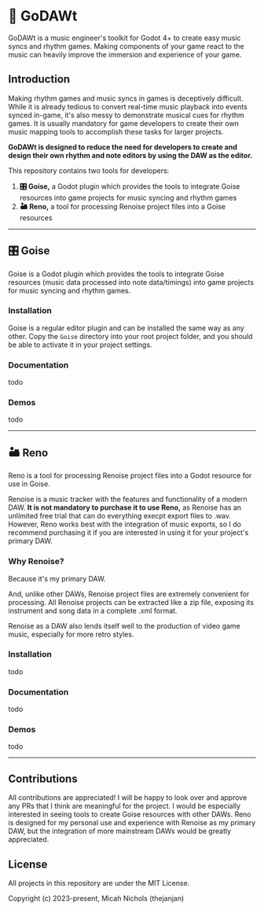 # 🎹 GoDAWt  
GoDAWt is a music engineer's toolkit for Godot 4+ to create easy music syncs and rhythm games.
Making components of your game react to the music can heavily improve the immersion and experience of your game. 

## Introduction

Making rhythm games and music syncs in games is deceptively difficult.
While it is already tedious to convert real-time music playback into events synced in-game,
it's also messy to demonstrate musical cues for rhythm games.
It is usually mandatory for game developers to create their own music mapping tools
to accomplish these tasks for larger projects.

**GoDAWt is designed to reduce the need for developers to create and design
their own rhythm and note editors by using the DAW as the editor.**   

This repository contains two tools for developers:
1. **🎛️️ Goise,** a Godot plugin which provides the tools to integrate Goise resources into game projects for music syncing and rhythm games
2. **🏜️ Reno,** a tool for processing Renoise project files into a Goise resources

---
## 🎛️ Goise

Goise is a Godot plugin which provides the tools to integrate Goise resources (music data processed into note data/timings) into game projects for music syncing and rhythm games.

### Installation

Goise is a regular editor plugin and can be installed the same way as any other.
Copy the `Goise` directory into your root project folder, and you should be able to activate it in your project settings.

### Documentation

todo

### Demos

todo

---
## 🏜 Reno

Reno is a tool for processing Renoise project files into a Godot resource for use in Goise.

Renoise is a music tracker with the features and functionality of a modern DAW.
**It is not mandatory to purchase it to use Reno,** as Renoise has an unlimited free trial that can do everything execpt export files to .wav.
However, Reno works best with the integration of music exports, so I do recommend purchasing it if you are interested in using it for your project's primary DAW. 

### Why Renoise?

Because it's my primary DAW.

And, unlike other DAWs, Renoise project files are extremely convenient for processing.
All Renoise projects can be extracted like a zip file, exposing its instrument and song data in a complete .xml format.

Renoise as a DAW also lends itself well to the production of video game music, especially for more retro styles.

### Installation

todo

### Documentation

todo

### Demos

todo

---
## Contributions

All contributions are appreciated!
I will be happy to look over and approve any PRs that I think are meaningful for the project.
I would be especially interested in seeing tools to create Goise resources with other DAWs. 
Reno is designed for my personal use and experience with Renoise as my primary DAW, but the integration of more mainstream DAWs would be greatly appreciated.

## License

All projects in this repository are under the MIT License.

Copyright (c) 2023-present, Micah Nichols (thejanjan)

